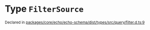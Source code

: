 # Type `FilterSource`
<sub>Declared in [packages/core/echo/echo-schema/dist/types/src/query/filter.d.ts:9]()</sub>






